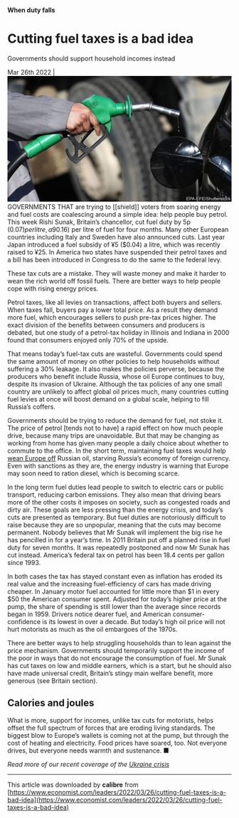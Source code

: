 #### When duty falls

# Cutting fuel taxes is a bad idea

Governments should support household incomes instead

Mar 26th 2022 |
![](images/img1_u47.jpg)
GOVERNMENTS THAT are trying to [[shield]] voters  from soaring energy and fuel costs are coalescing around a simple idea: help people buy petrol. This week Rishi Sunak, Britain’s chancellor, cut fuel duty by 5p ($0.07) per litre, a 9% reduction, for a year—the most ever in cash terms. From April 1st France will rebate 15 cents ($0.16) per litre of fuel for four months. Many other European countries including Italy and Sweden have also announced cuts. Last year Japan introduced a fuel subsidy of ¥5 ($0.04) a litre, which was recently raised to ¥25. In America two states have suspended their petrol taxes and a bill has been introduced in Congress to do the same to the federal levy.

These tax cuts are a mistake. They will waste money and make it harder to wean the rich world off fossil fuels. There are better ways to help people cope with rising energy prices.

Petrol taxes, like all levies on transactions, affect both buyers and sellers. When taxes fall, buyers pay a lower total price. As a result they demand more fuel, which encourages sellers to push pre-tax prices higher. The exact division of the benefits between consumers and producers is debated, but one study of a petrol-tax holiday in Illinois and Indiana in 2000 found that consumers enjoyed only 70% of the upside.

That means today’s fuel-tax cuts are wasteful. Governments could spend the same amount of money on other policies to help households without suffering a 30% leakage. It also makes the policies perverse, because the producers who benefit include Russia, whose oil Europe continues to buy, despite its invasion of Ukraine. Although the tax policies of any one small country are unlikely to affect global oil prices much, many countries cutting fuel levies at once will boost demand on a global scale, helping to fill Russia’s coffers.

Governments should be trying to reduce the demand for fuel, not stoke it. The price of petrol [tends not to have] a rapid effect on how much people drive, because many trips are unavoidable. But that may be changing as working from home has given many people a daily choice about whether to commute to the office. In the short term, maintaining fuel taxes would help [wean Europe off](../../feed_10/article_4/index_u72.html) Russian oil, starving Russia’s economy of foreign currency. Even with sanctions as they are, the energy industry is warning that Europe may soon need to ration diesel, which is becoming scarce.

In the long term fuel duties lead people to switch to electric cars or public transport, reducing carbon emissions. They also mean that driving bears more of the other costs it imposes on society, such as congested roads and dirty air. These goals are less pressing than the energy crisis, and today’s cuts are presented as temporary. But fuel duties are notoriously difficult to raise because they are so unpopular, meaning that the cuts may become permanent. Nobody believes that Mr Sunak will implement the big rise he has pencilled in for a year’s time. In 2011 Britain put off a planned rise in fuel duty for seven months. It was repeatedly postponed and now Mr Sunak has cut instead. America’s federal tax on petrol has been 18.4 cents per gallon since 1993.

In both cases the tax has stayed constant even as inflation has eroded its real value and the increasing fuel-efficiency of cars has made driving cheaper. In January motor fuel accounted for little more than $1 in every $50 the American consumer spent. Adjusted for today’s higher price at the pump, the share of spending is still lower than the average since records began in 1959. Drivers notice dearer fuel, and American consumer-confidence is its lowest in over a decade. But today’s high oil price will not hurt motorists as much as the oil embargoes of the 1970s.

There are better ways to help struggling households than to lean against the price mechanism. Governments should temporarily support the income of the poor in ways that do not encourage the consumption of fuel. Mr Sunak has cut taxes on low and middle earners, which is a start, but he should also have made universal credit, Britain’s stingy main welfare benefit, more generous (see Britain section).

## Calories and joules

What is more, support for incomes, unlike tax cuts for motorists, helps offset the full spectrum of forces that are eroding living standards. The biggest blow to Europe’s wallets is coming not at the pump, but through the cost of heating and electricity. Food prices have soared, too. Not everyone drives, but everyone needs warmth and sustenance. ■

_Read more of our recent coverage of the [Ukraine crisis](https://www.economist.com/ukraine-crisis)_

---

This article was downloaded by **calibre** from [https://www.economist.com/leaders/2022/03/26/cutting-fuel-taxes-is-a-bad-idea](https://www.economist.com/leaders/2022/03/26/cutting-fuel-taxes-is-a-bad-idea)